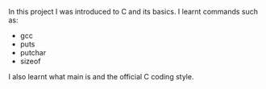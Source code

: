 In this project I was introduced to C and its basics. I learnt commands such as:
* gcc
* puts
* putchar
* sizeof 

I also learnt what main is and the official C coding style.

